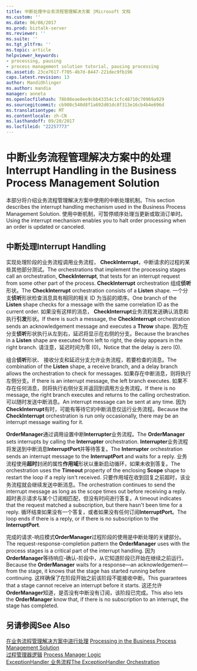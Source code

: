 ```yaml
---
title: 中断处理中业务流程管理解决方案 |Microsoft 文档
ms.custom: ''
ms.date: 06/08/2017
ms.prod: biztalk-server
ms.reviewer: ''
ms.suite: ''
ms.tgt_pltfrm: ''
ms.topic: article
helpviewer_keywords:
- processing, pausing
- process management solution tutorial, pausing processing
ms.assetid: 23ce7617-f705-4b7d-8447-221dec9fb196
caps.latest.revision: 13
author: MandiOhlinger
ms.author: mandia
manager: anneta
ms.openlocfilehash: 78b98eae8ee9cbb43354c1cfc48710c70969a929
ms.sourcegitcommit: cb908c540d8f1a692d01dc8f313e16cb4b4e696d
ms.translationtype: MT
ms.contentlocale: zh-CN
ms.lasthandoff: 09/20/2017
ms.locfileid: "22257773"
---
```

# <a name="interrupt-handling-in-the-business-process-management-solution"></a><span data-ttu-id="6ba42-102">中断业务流程管理解决方案中的处理</span><span class="sxs-lookup"><span data-stu-id="6ba42-102">Interrupt Handling in the Business Process Management Solution</span></span>
<span data-ttu-id="6ba42-103">本部分将介绍业务流程管理解决方案中使用的中断处理机制。</span><span class="sxs-lookup"><span data-stu-id="6ba42-103">This section describes the interrupt handling mechanism used in the Business Process Management Solution.</span></span> <span data-ttu-id="6ba42-104">使用中断机制，可暂停顺序处理当更新或取消订单时。</span><span class="sxs-lookup"><span data-stu-id="6ba42-104">Using the interrupt mechanism enables you to halt order processing when an order is updated or canceled.</span></span>  
  
## <a name="interrupt-handling"></a><span data-ttu-id="6ba42-105">中断处理</span><span class="sxs-lookup"><span data-stu-id="6ba42-105">Interrupt Handling</span></span>  
 <span data-ttu-id="6ba42-106">实现处理阶段的业务流程调用业务流程， **CheckInterrupt**，中断请求的过程的某些其他部分测试。</span><span class="sxs-lookup"><span data-stu-id="6ba42-106">The orchestrations that implement the processing stages call an orchestration, **CheckInterrupt**, that tests for an interrupt request from some other part of the process.</span></span> <span data-ttu-id="6ba42-107">**CheckInterrupt** orchestration 组成**侦听**形状。</span><span class="sxs-lookup"><span data-stu-id="6ba42-107">The **CheckInterrupt** orchestration consists of a **Listen** shape.</span></span> <span data-ttu-id="6ba42-108">一个分支**侦听**形状检查消息具有相同的相关 ID 为当前的顺序。</span><span class="sxs-lookup"><span data-stu-id="6ba42-108">One branch of the **Listen** shape checks for a message with the same correlation ID as the current order.</span></span> <span data-ttu-id="6ba42-109">如果没有这样的消息， **CheckInterrupt**业务流程发送确认消息和执行**引发**形状。</span><span class="sxs-lookup"><span data-stu-id="6ba42-109">If there is such a message, the **CheckInterrupt** orchestration sends an acknowledgement message and executes a **Throw** shape.</span></span> <span data-ttu-id="6ba42-110">因为在分支**侦听**形状执行从左到右，延迟将显示在右侧的分支。</span><span class="sxs-lookup"><span data-stu-id="6ba42-110">Because the branches in a **Listen** shape are executed from left to right, the delay appears in the right branch.</span></span> <span data-ttu-id="6ba42-111">请注意，延迟时间为零 (0)。</span><span class="sxs-lookup"><span data-stu-id="6ba42-111">Notice that the delay is zero (0).</span></span>  
  
 <span data-ttu-id="6ba42-112">组合**侦听**形状、 接收分支和延迟分支允许业务流程，若要检查的消息。</span><span class="sxs-lookup"><span data-stu-id="6ba42-112">The combination of the **Listen** shape, a receive branch, and a delay branch allows the orchestration to check for messages.</span></span> <span data-ttu-id="6ba42-113">如果存在中断消息，则将执行左侧分支。</span><span class="sxs-lookup"><span data-stu-id="6ba42-113">If there is an interrupt message, the left branch executes.</span></span> <span data-ttu-id="6ba42-114">如果不存在任何消息，则将执行右侧分支并返回到调用方业务流程。</span><span class="sxs-lookup"><span data-stu-id="6ba42-114">If there is no message, the right branch executes and returns to the calling orchestration.</span></span> <span data-ttu-id="6ba42-115">可以随时发送中断消息。</span><span class="sxs-lookup"><span data-stu-id="6ba42-115">An interrupt message can be sent at any time.</span></span> <span data-ttu-id="6ba42-116">因为**CheckInterrupt**有时，可能有等待它的中断消息仅运行业务流程。</span><span class="sxs-lookup"><span data-stu-id="6ba42-116">Because the **CheckInterrupt** orchestration is run only occasionally, there may be an interrupt message waiting for it.</span></span>  
  
 <span data-ttu-id="6ba42-117">**OrderManager**通过调用设置中断**Interrupter**业务流程。</span><span class="sxs-lookup"><span data-stu-id="6ba42-117">The **OrderManager** sets interrupts by calling the **Interrupter** orchestration.</span></span> <span data-ttu-id="6ba42-118">**Interrupter**业务流程将发送到中断消息**InterruptPort**并等待答复。</span><span class="sxs-lookup"><span data-stu-id="6ba42-118">The **Interrupter** orchestration sends an interrupt message to the **InterruptPort** and waits for a reply.</span></span> <span data-ttu-id="6ba42-119">业务流程使用**超时**封闭的属性**作用域**形状以重新启动循环，如果未收到答复。</span><span class="sxs-lookup"><span data-stu-id="6ba42-119">The orchestration uses the **Timeout** property of the enclosing **Scope** shape to restart the loop if a reply isn't received.</span></span> <span data-ttu-id="6ba42-120">只要作用域在收到回复之前超时，该业务流程就会继续发送中断消息。</span><span class="sxs-lookup"><span data-stu-id="6ba42-120">The orchestration continues to send the interrupt message as long as the scope times out before receiving a reply.</span></span> <span data-ttu-id="6ba42-121">超时表示请求与某个订阅相匹配，但没有时间进行答复。</span><span class="sxs-lookup"><span data-stu-id="6ba42-121">A timeout indicates that the request matched a subscription, but there hasn't been time for a reply.</span></span> <span data-ttu-id="6ba42-122">循环结束如果没有一个答复，或者如果没有任何订阅**InterruptPort**。</span><span class="sxs-lookup"><span data-stu-id="6ba42-122">The loop ends if there is a reply, or if there is no subscription to the **InterruptPort**.</span></span>  
  
 <span data-ttu-id="6ba42-123">完成的请求-响应模式**OrderManager**过程阶段的使用是中断处理的关键部分。</span><span class="sxs-lookup"><span data-stu-id="6ba42-123">The request-response-completion pattern the **OrderManager** uses with the process stages is a critical part of the interrupt handling.</span></span> <span data-ttu-id="6ba42-124">因为**OrderManager**等待响应-确认-阶段中，从它知道阶段已开始在继续之前运行。</span><span class="sxs-lookup"><span data-stu-id="6ba42-124">Because the **OrderManager** waits for a response—an acknowledgement—from the stage, it knows that the stage has started running before continuing.</span></span> <span data-ttu-id="6ba42-125">这样确保了在阶段开始之前该阶段不能接收中断。</span><span class="sxs-lookup"><span data-stu-id="6ba42-125">This guarantees that a stage cannot receive an interrupt before it starts.</span></span> <span data-ttu-id="6ba42-126">这还允许**OrderManager**知道，是否没有中断没有订阅，该阶段已完成。</span><span class="sxs-lookup"><span data-stu-id="6ba42-126">This also lets the **OrderManager** know that, if there is no subscription to an interrupt, the stage has completed.</span></span>  
  
## <a name="see-also"></a><span data-ttu-id="6ba42-127">另请参阅</span><span class="sxs-lookup"><span data-stu-id="6ba42-127">See Also</span></span>  
 <span data-ttu-id="6ba42-128">[在业务流程管理解决方案中进行处理](../core/processing-in-the-business-process-management-solution.md) </span><span class="sxs-lookup"><span data-stu-id="6ba42-128">[Processing in the Business Process Management Solution](../core/processing-in-the-business-process-management-solution.md) </span></span>  
 <span data-ttu-id="6ba42-129">[过程管理器逻辑](../core/process-manager-logic.md) </span><span class="sxs-lookup"><span data-stu-id="6ba42-129">[Process Manager Logic](../core/process-manager-logic.md) </span></span>  
 [<span data-ttu-id="6ba42-130">ExceptionHandler 业务流程</span><span class="sxs-lookup"><span data-stu-id="6ba42-130">The ExceptionHandler Orchestration</span></span>](../core/the-exceptionhandler-orchestration.md)